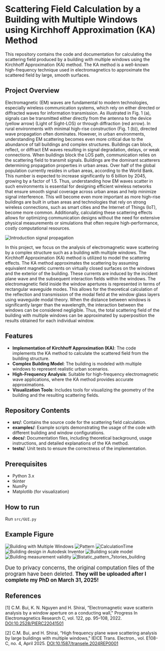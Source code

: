 # Scattering Field Calculation by a Building with Multiple Windows using Kirchhoff Approximation (KA) Method

This repository contains the code and documentation for calculating the scattering field produced by a building with multiple windows using the Kirchhoff Approximation (KA) method.
The KA method is a well-known high-frequency technique used in electromagnetics to approximate the scattered field by large, smooth surfaces.

## Project Overview
Electromagnetic (EM) waves are fundamental to modern technologies, especially wireless communication systems, which rely on either directed or diffracted waves for information transmission.
As illustrated in Fig. 1 (a), signals can be transmitted either directly from the antenna to the device (yellow arrow) (Light of Sight-LOS) or through diffraction (red arrow).
In rural environments with minimal high-rise construction (Fig. 1 (b)), directed wave propagation often dominates.
However, in urban environments, understanding EM scattering becomes even more critical due to the abundance of tall buildings and complex structures.
Buildings can block, reflect, or diffract EM waves resulting in signal degradation, delays, or weak connections. When buildings block the LOS path, communication relies on the scattering field to transmit signals.
Buildings are the dominant scatterers determining propagation properties in urban areas. Over half of the global population currently resides in urban areas, according to the World Bank.
This number is expected to increase significantly to 6 billion by 2045, growing by a factor of 1.5.
Thus, understanding how EM waves scatter in such environments is essential for designing efficient wireless networks that ensure smooth signal coverage across urban areas and help minimize signal interference.
This will become even more important as more high-rise buildings are built in urban areas and technologies that rely on strong wireless connections, such as smart cities and the Internet of Things (IoT), become more common.
Additionally, calculating these scattering effects allows for optimizing communication designs without the need for extensive physical measurements or simulations that often require high-performance, costly computational resources.

![Introduction signal propagation](images/introduction_signal_propagation.png)

In this project, we focus on the analysis of electromagnetic wave scattering by a complex structure such as a building with multiple windows.
The Kirchhoff Approximation (KA) method is utilized to model the scattering effects.
The KA method approximates the scattering by assuming equivalent magnetic currents on virtually closed surfaces on the windows and the exterior of the building.
These currents are induced by the incident plane wave and the subsequent interaction fields within the windows.
The electromagnetic field inside the window apertures is represented in terms of rectangular waveguide modes.
This allows for the theoretical calculation of the reflection and transmission of the modal field at the window glass layers using waveguide modal theory.
When the distance between windows is significantly larger than the wavelength,
the interaction between the windows can be considered negligible.
Thus, the total scattering field of the building with multiple windows can be approximated by superposition the results obtained for each individual window.

## Features

- **Implementation of Kirchhoff Approximation (KA)**: The code implements the KA method to calculate the scattered field from the building structure.
- **Complex Building Model**: The building is modeled with multiple windows to represent realistic urban scenarios.
- **High-Frequency Analysis**: Suitable for high-frequency electromagnetic wave applications, where the KA method provides accurate approximations.
- **Visualization Tools**: Includes tools for visualizing the geometry of the building and the resulting scattering fields.

## Repository Contents

- **src/**: Contains the source code for the scattering field calculation.
- **examples/**: Example scripts demonstrating the usage of the code with different building and window configurations.
- **docs/**: Documentation files, including theoretical background, usage instructions, and detailed explanations of the KA method.
- **tests/**: Unit tests to ensure the correctness of the implementation.

## Prerequisites

- Python 3.x
- tkinter
- NumPy
- Matplotlib (for visualization)


## How to run
 Run ```src/GUI.py```
 
## Example Figure

![Building with Multiple Windows](images/GUI.png)
![Pattern](images/pattern.png)
![CalculationTime](images/calculationTime.png)
![Building design in Autodesk Inventor](images/building_rect.png)
![Building scale model](images/buildingModel.png)
![Building measurement validity](images/validity_measurement.png)
![Bistatic_pattern_7stories_building](images/pattern_2.png)

<p style="font-size: larger;">Due to privacy concerns, the original computation files of the program have been deleted. <strong>They will be uploaded after I complete my PhD on March 31, 2025!</strong></p>

## References

<a id="1">[1]</a> 
C.M. Bui, K. N. Nguyen and H. Shirai,
“Electromagnetic wave scatterin analysis by a window aperture on a conducting wall,"
Progress In Electromagnetics Research C, vol. 122, pp. 95–108, 2022.
<a href="https://doi.org/10.2528/PIERC22041501">DOI:10.2528/PIERC22041501</a>

<a id="2">[2]</a> 
C.M. Bui, and H. Shirai,
“High frequency plane wave scattering analysis by large buildings with multiple windows,"
IEICE Trans. Electron., vol. E108-C, no. 4, April 2025.
<a href="https://doi.org/10.1587/transele.2024REP0001">DOI:10.1587/transele.2024REP0001</a>

